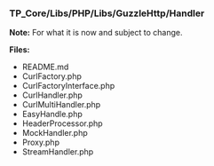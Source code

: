 ### TP_Core/Libs/PHP/Libs/GuzzleHttp/Handler

**Note:** For what it is now and subject to change. 

**Files:** 
- README.md
- CurlFactory.php 	
- CurlFactoryInterface.php 	
- CurlHandler.php 	
- CurlMultiHandler.php 	
- EasyHandle.php 	
- HeaderProcessor.php 	
- MockHandler.php 	
- Proxy.php 	
- StreamHandler.php 
